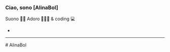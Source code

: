 ### Ciao, sono [AlinaBol]

Suono :musical_keyboard::notes:
Adoro :rabbit::tropical_fish::shell:
& coding :computer:

-
---


#   A l i n a B o l  
 